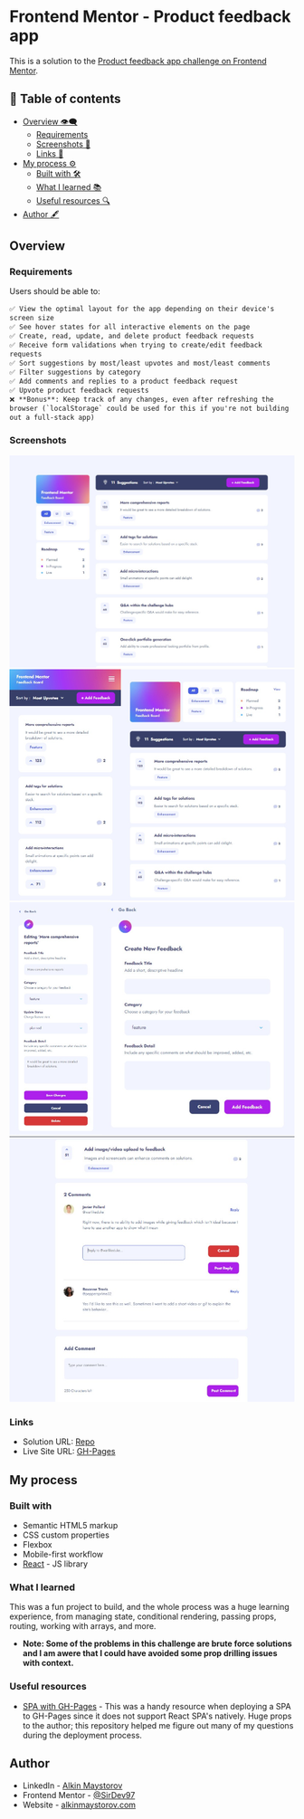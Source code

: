 # Frontend Mentor - Product feedback app

This is a solution to the [Product feedback app challenge on Frontend Mentor](https://www.frontendmentor.io/challenges/product-feedback-app-wbvUYqjR6).

## 📑 Table of contents

- [Overview 👁‍🗨](#overview)
  - [Requirements ](#requirements)
  - [Screenshots 📸](#screenshots)
  - [Links 🔗](#links)
- [My process ⚙](#my-process)
  - [Built with 🛠](#built-with)
  - [What I learned 📚](#what-i-learned)
  - [Useful resources 🔍](#useful-resources)
- [Author 🖋](#author)

## Overview

### Requirements 

Users should be able to:

    ✅ View the optimal layout for the app depending on their device's screen size
    ✅ See hover states for all interactive elements on the page
    ✅ Create, read, update, and delete product feedback requests
    ✅ Receive form validations when trying to create/edit feedback requests
    ✅ Sort suggestions by most/least upvotes and most/least comments
    ✅ Filter suggestions by category
    ✅ Add comments and replies to a product feedback request
    ✅ Upvote product feedback requests
    ❌ **Bonus**: Keep track of any changes, even after refreshing the browser (`localStorage` could be used for this if you're not building out a full-stack app)

### Screenshots

![](https://github.com/SirDev97/product-feedback-app/blob/main/public/assets/solution-images/home-desktop.jpeg?raw=true)
![](https://github.com/SirDev97/product-feedback-app/blob/main/public/assets/solution-images/home-tablet-mobile.png?raw=true)
![](https://github.com/SirDev97/product-feedback-app/blob/main/public/assets/solution-images/create-edit.png?raw=true)
![](https://github.com/SirDev97/product-feedback-app/blob/main/public/assets/solution-images/details-desktop.jpeg?raw=true)

### Links

- Solution URL: [Repo](https://github.com/SirDev97/product-feedback-app)
- Live Site URL: [GH-Pages](https://sirdev97.github.io/product-feedback-app/)

## My process

### Built with

- Semantic HTML5 markup
- CSS custom properties
- Flexbox
- Mobile-first workflow
- [React](https://reactjs.org/) - JS library

### What I learned

This was a fun project to build, and the whole process was a huge learning experience, from managing state, conditional rendering, passing props, routing, working with arrays, and more.

- **Note: Some of the problems in this challenge are brute force solutions and I am awere that I could have avoided some prop drilling issues with context.**

### Useful resources

- [SPA with GH-Pages](https://github.com/rafgraph/spa-github-pages) - This was a handy resource when deploying a SPA to GH-Pages since it does not support React SPA's natively. Huge props to the author; this repository helped me figure out many of my questions during the deployment process.

## Author

- LinkedIn - [Alkin Maystorov](https://www.linkedin.com/in/alkin-maystorov/)
- Frontend Mentor - [@SirDev97](https://www.frontendmentor.io/profile/SirDev97)
- Website - [alkinmaystorov.com](https://www.alkinmaystorov.com)
